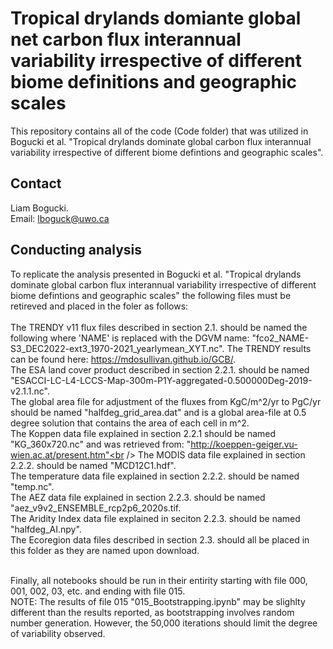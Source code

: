 # Tropical drylands domiante global net carbon flux interannual variability irrespective of different biome definitions and geographic scales
This repository contains all of the code (Code folder) that was utilized in Bogucki et al. "Tropical drylands dominate global carbon flux interannual variability irrespective of different biome defintions and geographic scales". 

## Contact
Liam Bogucki. <br />
Email: lboguck@uwo.ca

## Conducting analysis
To replicate the analysis presented in Bogucki et al. "Tropical drylands dominate global carbon flux interannual variability irrespective of different biome defintions and geographic scales" the following files must be retireved and placed in the foler as follows: <br /><br />
The TRENDY v11 flux files described in section 2.1. should be named the following where 'NAME' is replaced with the DGVM name: "fco2_NAME-S3_DEC2022-ext3_1970-2021_yearlymean_XYT.nc". The TRENDY results can be found here: https://mdosullivan.github.io/GCB/. <br />
The ESA land cover product described in section 2.2.1. should be named "ESACCI-LC-L4-LCCS-Map-300m-P1Y-aggregated-0.500000Deg-2019-v2.1.1.nc".<br />
The global area file for adjustment of the fluxes from KgC/m^2/yr to PgC/yr should be named "halfdeg_grid_area.dat" and is a global area-file at 0.5 degree solution that contains the area of each cell in m^2. <br />
The Koppen data file explained in section 2.2.1 should be named "KG_360x720.nc" and was retrieved from: "http://koeppen-geiger.vu-wien.ac.at/present.htm"<br />
The MODIS data file explained in section 2.2.2. should be named "MCD12C1.hdf".  <br />
The temperature data file explained in section 2.2.2. should be named "temp.nc". <br />
The AEZ data file explained in section 2.2.3. should be named "aez_v9v2_ENSEMBLE_rcp2p6_2020s.tif. <br />
The Aridity Index data file explained in seciton 2.2.3. should be named "halfdeg_AI.npy". <br />
The Ecoregion data files described in section 2.3. should all be placed in this folder as they are named upon download. <br />

<br />
Finally, all notebooks should be run in their entirity starting with file 000, 001, 002, 03, etc. and ending with file 015.<br />
 NOTE: The results of file 015 "015_Bootstrapping.ipynb" may be slighlty different than the results reported, as bootstrapping involves random number generation. However, the 50,000 iterations should limit the degree of variability observed.
